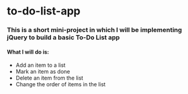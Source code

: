 # to-do-list-app

<h3>This is a short mini-project in which I will be implementing jQuery to build a basic To-Do List app</h3>
<h4>What I will do is:</h4>
<ul>
<li>Add an item to a list</li> 
<li>Mark an item as done</li>
<li>Delete an item from the list</li>
<li>Change the order of items in the list</li>
</ul>
